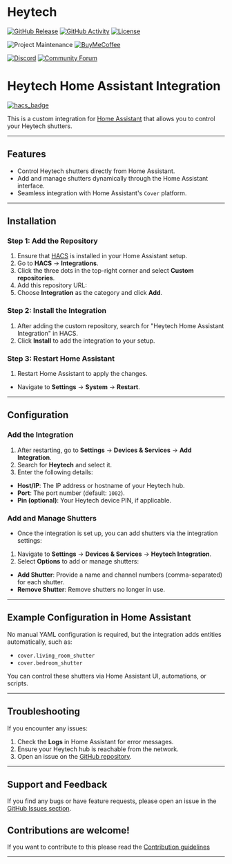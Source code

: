 # Heytech

[![GitHub Release][releases-shield]][releases]
[![GitHub Activity][commits-shield]][commits]
[![License][license-shield]](LICENSE)

![Project Maintenance][maintenance-shield]
[![BuyMeCoffee][buymecoffeebadge]][buymecoffee]

[![Discord][discord-shield]][discord]
[![Community Forum][forum-shield]][forum]
# Heytech Home Assistant Integration

[![hacs_badge](https://img.shields.io/badge/HACS-Custom-orange.svg)](https://hacs.xyz/)

This is a custom integration for [Home Assistant](https://www.home-assistant.io/) that allows you to control your Heytech shutters.

---

## Features
- Control Heytech shutters directly from Home Assistant.
- Add and manage shutters dynamically through the Home Assistant interface.
- Seamless integration with Home Assistant's `Cover` platform.

---

## Installation

### Step 1: Add the Repository
1. Ensure that [HACS](https://hacs.xyz/) is installed in your Home Assistant setup.
2. Go to **HACS** → **Integrations**.
3. Click the three dots in the top-right corner and select **Custom repositories**.
4. Add this repository URL:
5. Choose **Integration** as the category and click **Add**.

### Step 2: Install the Integration
1. After adding the custom repository, search for "Heytech Home Assistant Integration" in HACS.
2. Click **Install** to add the integration to your setup.

### Step 3: Restart Home Assistant
1. Restart Home Assistant to apply the changes.
- Navigate to **Settings** → **System** → **Restart**.

---

## Configuration

### Add the Integration
1. After restarting, go to **Settings** → **Devices & Services** → **Add Integration**.
2. Search for **Heytech** and select it.
3. Enter the following details:
- **Host/IP**: The IP address or hostname of your Heytech hub.
- **Port**: The port number (default: `1002`).
- **Pin (optional)**: Your Heytech device PIN, if applicable.

### Add and Manage Shutters
- Once the integration is set up, you can add shutters via the integration settings:
1. Navigate to **Settings** → **Devices & Services** → **Heytech Integration**.
2. Select **Options** to add or manage shutters:
- **Add Shutter**: Provide a name and channel numbers (comma-separated) for each shutter.
- **Remove Shutter**: Remove shutters no longer in use.

---

## Example Configuration in Home Assistant

No manual YAML configuration is required, but the integration adds entities automatically, such as:
- `cover.living_room_shutter`
- `cover.bedroom_shutter`

You can control these shutters via Home Assistant UI, automations, or scripts.

---

## Troubleshooting
If you encounter any issues:
1. Check the **Logs** in Home Assistant for error messages.
2. Ensure your Heytech hub is reachable from the network.
3. Open an issue on the [GitHub repository](https://github.com/ansgarschulte/heytech-homeassistant-integration/issues).

---

## Support and Feedback
If you find any bugs or have feature requests, please open an issue in the [GitHub Issues section](https://github.com/ansgarschulte/heytech-homeassistant-integration/issues).
## Contributions are welcome!

If you want to contribute to this please read the [Contribution guidelines](CONTRIBUTING.md)

***

[heytech]: https://github.com/ansgarschulte/heytech-homeassistant-integration
[buymecoffee]: https://www.buymeacoffee.com/ansgarschulte
[buymecoffeebadge]: https://img.shields.io/badge/buy%20me%20a%20coffee-donate-yellow.svg?style=for-the-badge
[commits-shield]: https://img.shields.io/github/commit-activity/y/ansgarschulte/heytech-homeassistant-integration.svg?style=for-the-badge
[commits]: https://github.com/ansgarschulte/heytech-homeassistant-integration/commits/main
[discord]: https://discord.gg/Qa5fW2R
[discord-shield]: https://img.shields.io/discord/330944238910963714.svg?style=for-the-badge
[exampleimg]: example.png
[forum-shield]: https://img.shields.io/badge/community-forum-brightgreen.svg?style=for-the-badge
[forum]: https://community.home-assistant.io/
[license-shield]: https://img.shields.io/github/license/ansgarschulte/heytech-homeassistant-integration.svg?style=for-the-badge
[maintenance-shield]: https://img.shields.io/badge/maintainer-Ansgar%20Schulte%20%40ansgarschulte-blue.svg?style=for-the-badge
[releases-shield]: https://img.shields.io/github/release/ansgarschulte/heytech-homeassistant-integration.svg?style=for-the-badge
[releases]: https://github.com/ansgarschulte/heytech-homeassistant-integration/releases
